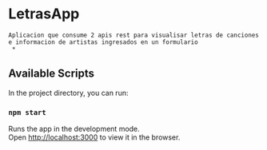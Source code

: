 # LetrasApp  
    Aplicacion que consume 2 apis rest para visualisar letras de canciones e informacion de artistas ingresados en un formulario  
     *

## Available Scripts

In the project directory, you can run:

### `npm start`

Runs the app in the development mode.<br />
Open [http://localhost:3000](http://localhost:3000) to view it in the browser.
